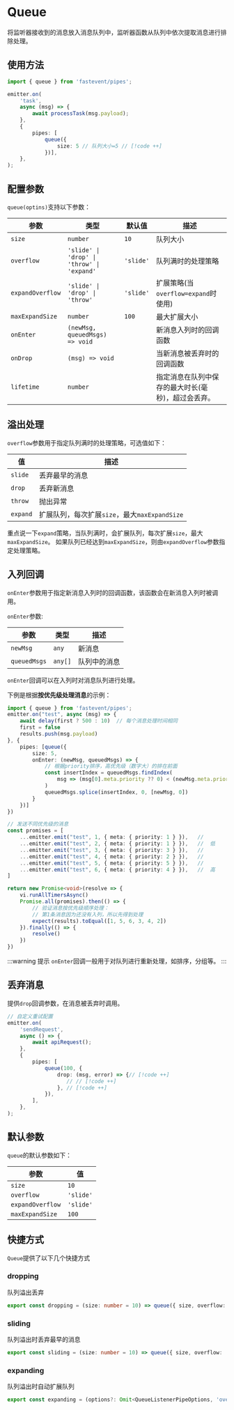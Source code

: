 # Queue

将监听器接收到的消息放入消息队列中，监听器函数从队列中依次提取消息进行排除处理。



## 使用方法

```typescript
import { queue } from 'fastevent/pipes';

emitter.on(
    'task',
    async (msg) => {
        await processTask(msg.payload);
    },
    {
        pipes: [
            queue({
                size: 5 // 队列大小=5 // [!code ++]
            })], 
    },
);
```

## 配置参数

`queue(optins)`支持以下参数：

| 参数 | 类型 | 默认值| 描述 |
| --- | --- | --- | --- |
| `size` | `number` | `10` | 队列大小 |
| `overflow` | `'slide' \| 'drop' \| 'throw' \| 'expand'` | `'slide'` | 队列满时的处理策略 |
| `expandOverflow` | `'slide' \| 'drop' \| 'throw'` | `'slide'` | 扩展策略(当 `overflow=expand`时使用) |
| `maxExpandSize` | `number` | `100` | 最大扩展大小 |
| `onEnter` | `(newMsg, queuedMsgs) => void` |  | 新消息入列时的回调函数 |
| `onDrop` | `(msg) => void` |  | 当新消息被丢弃时的回调函数 |
| `lifetime` | `number` | | 指定消息在队列中保存的最大时长(毫秒)，超过会丢弃。 |

## 溢出处理

`overflow`参数用于指定队列满时的处理策略，可选值如下：

| 值 | 描述 |
| --- | --- |
| `slide` | 丢弃最早的消息 |
| `drop` | 丢弃新消息 |
| `throw` | 抛出异常 |
| `expand` | 扩展队列，每次扩展`size`，最大`maxExpandSize` |

重点说一下`expand`策略，当队列满时，会扩展队列，每次扩展`size`，最大`maxExpandSize`。
如果队列已经达到`maxExpandSize`，则由`expandOverflow`参数指定处理策略。
 

## 入列回调

`onEnter`参数用于指定新消息入列时的回调函数，该函数会在新消息入列时被调用。

`onEnter`参数:

| 参数 | 类型 | 描述 |
| --- | --- | --- |
| `newMsg` | `any` | 新消息 |
| `queuedMsgs` | `any[]` | 队列中的消息 |

`onEnter`回调可以在入列时对消息队列进行处理。

下例是根据**按优先级处理消息**的示例：

```typescript {9-15}
import { queue } from 'fastevent/pipes';
emitter.on("test", async (msg) => {
    await delay(first ? 500 : 10)  // 每个消息处理时间相同
    first = false
    results.push(msg.payload)
}, {
    pipes: [queue({
        size: 5,
        onEnter: (newMsg, queuedMsgs) => {
            // 根据priority排序，高优先级（数字大）的排在前面
            const insertIndex = queuedMsgs.findIndex(
                msg => (msg[0].meta.priority ?? 0) < (newMsg.meta.priority ?? 0)
            )
            queuedMsgs.splice(insertIndex, 0, [newMsg, 0])
        }
    })]
})

// 发送不同优先级的消息
const promises = [
    ...emitter.emit("test", 1, { meta: { priority: 1 } }),   //  
    ...emitter.emit("test", 2, { meta: { priority: 1 } }),   //  低
    ...emitter.emit("test", 3, { meta: { priority: 3 } }),   //  
    ...emitter.emit("test", 4, { meta: { priority: 2 } }),   //  
    ...emitter.emit("test", 5, { meta: { priority: 5 } }),   //  
    ...emitter.emit("test", 6, { meta: { priority: 4 } }),   //  高
]

return new Promise<void>(resolve => {
    vi.runAllTimersAsync()
    Promise.all(promises).then(() => {
        // 验证消息按优先级顺序处理： 
        // 第1条消息因为还没有入列，所以先得到处理
        expect(results).toEqual([1, 5, 6, 3, 4, 2])
    }).finally(() => {
        resolve()
    })
})
```

:::warning 提示
`onEnter`回调一般用于对队列进行重新处理，如排序，分组等。
:::


## 丢弃消息

提供`drop`回调参数，在消息被丢弃时调用。

```typescript
// 自定义重试配置
emitter.on(
    'sendRequest',
    async () => {
        await apiRequest();
    },
    {
        pipes: [
            queue(100, { 
                drop: (msg, error) => {// [!code ++]
                   // // [!code ++] 
                }, // [!code ++]
            }),
        ],
    },
);
```

## 默认参数

`queue`的默认参数如下：

| 参数 | 值 |
| --- | --- |
| `size` | `10` |
| `overflow` | `'slide'` |
| `expandOverflow` | `'slide'` |
| `maxExpandSize` | `100` |


## 快捷方式

`Queue`提供了以下几个快捷方式

### dropping

队列溢出丢弃

```ts
export const dropping = (size: number = 10) => queue({ size, overflow: 'drop' })
```

### sliding

队列溢出时丢弃最早的消息

```ts
export const sliding = (size: number = 10) => queue({ size, overflow: 'slide' })
```

### expanding

队列溢出时自动扩展队列

```ts
export const expanding = (options?: Omit<QueueListenerPipeOptions, 'overflow'>) => queue(Object.assign({}, options, { overflow: 'expand' as QueueListenerPipeOptions['overflow'] }))
```